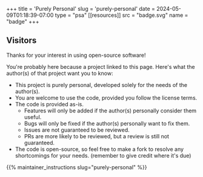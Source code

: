 +++
title = 'Purely Personal'
slug = 'purely-personal'
date = 2024-05-09T01:18:39-07:00
type = "psa"
[[resources]]
  src = "badge.svg"
  name = "badge"
+++

## Visitors

Thanks for your interest in using open-source software!

You're probably here because a project linked to this page. Here's what the
author(s) of that project want you to know:
 - This project is purely personal, developed solely for the needs of the
   author(s).
 - You are welcome to use the code, provided you follow the license terms.
 - The code is provided as-is.
    - Features will only be added if the author(s) personally consider them useful.
    - Bugs will only be fixed if the author(s) personally want to fix them.
    - Issues are not guaranteed to be reviewed.
    - PRs are more likely to be reviewed, but a review is still not guaranteed.
 - The code is open-source, so feel free to make a fork to resolve any
   shortcomings for your needs. (remember to give credit where it's due)

{{% maintainer_instructions slug="purely-personal" %}}